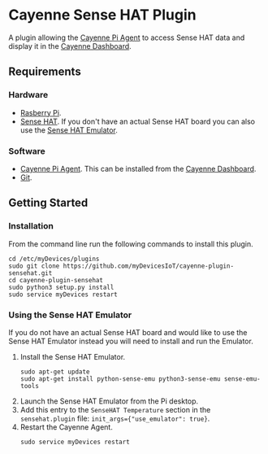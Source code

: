# Cayenne Sense HAT Plugin
A plugin allowing the [Cayenne Pi Agent](https://github.com/myDevicesIoT/Cayenne-Agent) to access Sense HAT data and display it in the [Cayenne Dashboard](https://cayenne.mydevices.com).

## Requirements
### Hardware
* [Rasberry Pi](https://www.raspberrypi.org).
* [Sense HAT](https://www.raspberrypi.org/products/sense-hat/). If you don't have an actual Sense HAT board you can also use the [Sense HAT Emulator](https://sense-emu.readthedocs.io/en/v1.1/).

### Software
* [Cayenne Pi Agent](https://github.com/myDevicesIoT/Cayenne-Agent). This can be installed from the [Cayenne Dashboard](https://cayenne.mydevices.com).
* [Git](https://git-scm.com/).

## Getting Started
### Installation
From the command line run the following commands to install this plugin.
```
cd /etc/myDevices/plugins
sudo git clone https://github.com/myDevicesIoT/cayenne-plugin-sensehat.git
cd cayenne-plugin-sensehat
sudo python3 setup.py install
sudo service myDevices restart
```

### Using the Sense HAT Emulator
If you do not have an actual Sense HAT board and would like to use the Sense HAT Emulator instead you will need to install and run the Emulator.
1. Install the Sense HAT Emulator.
   ```
   sudo apt-get update
   sudo apt-get install python-sense-emu python3-sense-emu sense-emu-tools
   ```
2. Launch the Sense HAT Emulator from the Pi desktop.
3. Add this entry to the `SenseHAT Temperature` section in the `sensehat.plugin` file: `init_args={"use_emulator": true}`.
4. Restart the Cayenne Agent.
   ```
   sudo service myDevices restart
   ```
